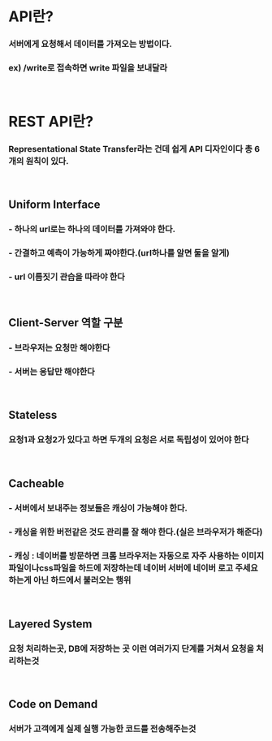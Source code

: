 # API란?
### 서버에게 요청해서 데이터를 가져오는 방법이다.
### ex) /write로 접속하면 write 파일을 보내달라

<br>

# REST API란?
### Representational State Transfer라는 건데 쉽게 API 디자인이다 총 6개의 원칙이 있다.

<br>

## Uniform Interface
### - 하나의 url로는 하나의 데이터를 가져와야 한다.
### - 간결하고 예측이 가능하게 짜야한다.(url하나를 알면 둘을 알게)
### - url 이름짓기 관습을 따라야 한다

<br>

## Client-Server 역할 구분
### - 브라우저는 요청만 해야한다
### - 서버는 응답만 해야한다

<br>

## Stateless
### 요청1과 요청2가 있다고 하면 두개의 요청은 서로 독립성이 있어야 한다

<br>

## Cacheable    
### - 서버에서 보내주는 정보들은 캐싱이 가능해야 한다.
### - 캐싱을 위한 버전같은 것도 관리를 잘 해야 한다.(실은 브라우저가 해준다)
###  - 캐싱 : 네이버를 방문하면 크롬 브라우저는 자동으로 자주 사용하는 이미지 파일이나css파일을 하드에 저장하는데 네이버 서버에 네이버 로고 주세요 하는게 아닌  하드에서 불러오는 행위

<br>

## Layered System
### 요청 처리하는곳, DB에 저장하는 곳 이런 여러가지 단계를 거쳐서 요청을 처리하는것

<br>

## Code on Demand
### 서버가 고객에게 실제 실행 가능한 코드를 전송해주는것
